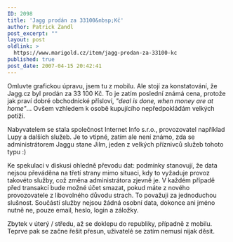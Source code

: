 ```yaml
---
ID: 2098
title: 'Jagg prodán za 33100&nbsp;Kč'
author: Patrick Zandl
post_excerpt: ""
layout: post
oldlink: >
  https://www.marigold.cz/item/jagg-prodan-za-33100-kc
published: true
post_date: 2007-04-15 20:42:41
---
```

Omluvte grafickou úpravu, jsem tu z mobilu. Ale stojí za konstatování, že Jagg.cz byl prodán za 33 100 Kč. To je zatím poslední známá cena, protože jak praví dobré obchodnické přísloví, <em>"deal is done, when money are at home"</em>... Ovšem vzhledem k osobě kupujícího nepředpokládám velkých potíží. 

Nabyvatelem se stala společnost Internet Info s.r.o., provozovatel například Lupy a dalších služeb. Je to vtipné, zatím ale není známo, zda se administrátorem Jaggu stane Jilm, jeden z velkých příznivců služeb tohoto typu :)

Ke spekulaci v diskusi ohledně převodu dat: podmínky stanovují, že data nejsou převáděna na třetí strany mimo situaci, kdy to vyžaduje provoz takovéto služby, což změna administrátora zjevně je. V každém případě před transakcí bude možné účet smazat, pokud máte z nového provozovatele z libovolného důvodu strach. To považuji za jednoduchou slušnost. Součástí služby nejsou žádná osobní data, dokonce ani jméno nutně ne, pouze email, heslo, login a záložky. 

Zbytek v úterý / středu, až se doklepu do republiky, případně z mobilu. Teprve pak se začne řešit přesun, uživatelé se zatím nemusí nijak děsit.